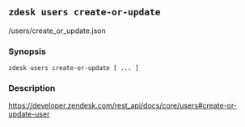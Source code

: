 ## `zdesk users create-or-update`

/users/create_or_update.json

### Synopsis

    zdesk users create-or-update [ ... ]

### Description

https://developer.zendesk.com/rest_api/docs/core/users#create-or-update-user


